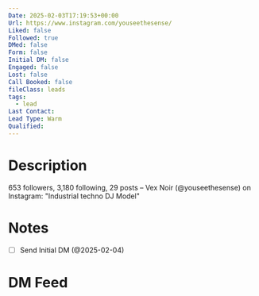 ```yaml
---
Date: 2025-02-03T17:19:53+00:00
Url: https://www.instagram.com/youseethesense/
Liked: false
Followed: true
DMed: false
Form: false
Initial DM: false
Engaged: false
Lost: false
Call Booked: false
fileClass: leads
tags:
  - lead
Last Contact: 
Lead Type: Warm
Qualified:
---
```

# Description
653 followers, 3,180 following, 29 posts – Vex Noir (@youseethesense) on Instagram: "Industrial techno DJ
Model"
# Notes

- [ ] Send Initial DM (@2025-02-04)
# DM Feed